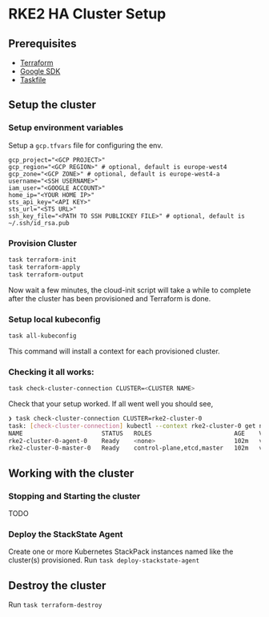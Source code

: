 # RKE2 HA Cluster Setup

## Prerequisites

- [Terraform](https://developer.hashicorp.com/terraform/downloads?product_intent=terraform)
- [Google SDK](https://cloud.google.com/sdk/docs/install)
- [Taskfile](https://taskfile.dev/)

## Setup the cluster

### Setup environment variables

Setup a `gcp.tfvars` file for configuring the env.

```
gcp_project="<GCP PROJECT>"
gcp_region="<GCP REGION>" # optional, default is europe-west4
gcp_zone="<GCP ZONE>" # optional, default is europe-west4-a
username="<SSH USERNAME>"
iam_user="<GOOGLE ACCOUNT>"
home_ip="<YOUR HOME IP>"
sts_api_key="<API KEY>"
sts_url="<STS URL>"
ssh_key_file="<PATH TO SSH PUBLICKEY FILE>" # optional, default is ~/.ssh/id_rsa.pub
```

### Provision Cluster

```bash
task terraform-init
task terraform-apply
task terraform-output
```
Now wait a few minutes, the cloud-init script will take a while to complete after the cluster has been provisioned and Terraform is done.

### Setup local kubeconfig

```bash
task all-kubeconfig
```

This command will install a context for each provisioned cluster.

### Checking it all works:

```bash
task check-cluster-connection CLUSTER=<CLUSTER NAME>
```
Check that your setup worked. If all went well you should see,

```bash
❯ task check-cluster-connection CLUSTER=rke2-cluster-0
task: [check-cluster-connection] kubectl --context rke2-cluster-0 get nodes
NAME                      STATUS   ROLES                       AGE    VERSION
rke2-cluster-0-agent-0    Ready    <none>                      102m   v1.26.9+rke2r1
rke2-cluster-0-master-0   Ready    control-plane,etcd,master   102m   v1.26.9+rke2r1
```

## Working with the cluster

### Stopping and Starting the cluster

TODO

### Deploy the StackState Agent

Create one or more Kubernetes StackPack instances named like the cluster(s) provisioned.
Run `task deploy-stackstate-agent`

## Destroy the cluster

Run `task terraform-destroy`
